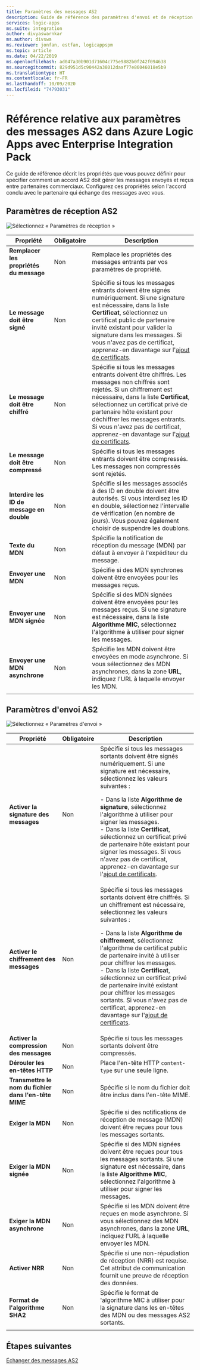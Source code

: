 ```yaml
---
title: Paramètres des messages AS2
description: Guide de référence des paramètres d'envoi et de réception AS2 d'Azure Logic Apps avec Enterprise Integration Pack
services: logic-apps
ms.suite: integration
author: divyaswarnkar
ms.author: divswa
ms.reviewer: jonfan, estfan, logicappspm
ms.topic: article
ms.date: 04/22/2019
ms.openlocfilehash: ad047a30b901d71604c775e9882b0f242f094638
ms.sourcegitcommit: 829d951d5c90442a38012daaf77e86046018e5b9
ms.translationtype: HT
ms.contentlocale: fr-FR
ms.lasthandoff: 10/09/2020
ms.locfileid: "74793031"
---
```

# <a name="reference-for-as2-message-settings-in-azure-logic-apps-with-enterprise-integration-pack"></a>Référence relative aux paramètres des messages AS2 dans Azure Logic Apps avec Enterprise Integration Pack

Ce guide de référence décrit les propriétés que vous pouvez définir pour spécifier comment un accord AS2 doit gérer les messages envoyés et reçus entre partenaires commerciaux. Configurez ces propriétés selon l'accord conclu avec le partenaire qui échange des messages avec vous.

<a name="AS2-incoming-messages"></a>

## <a name="as2-receive-settings"></a>Paramètres de réception AS2

![Sélectionnez « Paramètres de réception »](./media/logic-apps-enterprise-integration-as2-message-settings/receive-settings.png)

| Propriété | Obligatoire | Description |
|----------|----------|-------------|
| **Remplacer les propriétés du message** | Non | Remplace les propriétés des messages entrants par vos paramètres de propriété. |
| **Le message doit être signé** | Non | Spécifie si tous les messages entrants doivent être signés numériquement. Si une signature est nécessaire, dans la liste **Certificat**, sélectionnez un certificat public de partenaire invité existant pour valider la signature dans les messages. Si vous n'avez pas de certificat, apprenez-en davantage sur l'[ajout de certificats](../logic-apps/logic-apps-enterprise-integration-certificates.md). |
| **Le message doit être chiffré** | Non | Spécifie si tous les messages entrants doivent être chiffrés. Les messages non chiffrés sont rejetés. Si un chiffrement est nécessaire, dans la liste **Certificat**, sélectionnez un certificat privé de partenaire hôte existant pour déchiffrer les messages entrants. Si vous n'avez pas de certificat, apprenez-en davantage sur l'[ajout de certificats](../logic-apps/logic-apps-enterprise-integration-certificates.md). |
| **Le message doit être compressé** | Non | Spécifie si tous les messages entrants doivent être compressés. Les messages non compressés sont rejetés. |
| **Interdire les ID de message en double** | Non | Spécifie si les messages associés à des ID en double doivent être autorisés. Si vous interdisez les ID en double, sélectionnez l'intervalle de vérification (en nombre de jours). Vous pouvez également choisir de suspendre les doublons. |
| **Texte du MDN** | Non | Spécifie la notification de réception du message (MDN) par défaut à envoyer à l'expéditeur du message. |
| **Envoyer une MDN** | Non | Spécifie si des MDN synchrones doivent être envoyées pour les messages reçus.  |
| **Envoyer une MDN signée** | Non | Spécifie si des MDN signées doivent être envoyées pour les messages reçus. Si une signature est nécessaire, dans la liste **Algorithme MIC**, sélectionnez l'algorithme à utiliser pour signer les messages. |
| **Envoyer une MDN asynchrone** | Non | Spécifie les MDN doivent être envoyées en mode asynchrone. Si vous sélectionnez des MDN asynchrones, dans la zone **URL**, indiquez l'URL à laquelle envoyer les MDN. |
||||

<a name="AS2-outgoing-messages"></a>

## <a name="as2-send-settings"></a>Paramètres d'envoi AS2

![Sélectionnez « Paramètres d'envoi »](./media/logic-apps-enterprise-integration-as2-message-settings/send-settings.png)

| Propriété | Obligatoire | Description |
|----------|----------|-------------|
| **Activer la signature des messages** | Non | Spécifie si tous les messages sortants doivent être signés numériquement. Si une signature est nécessaire, sélectionnez les valeurs suivantes : <p>- Dans la liste **Algorithme de signature**, sélectionnez l'algorithme à utiliser pour signer les messages. <br>- Dans la liste **Certificat**, sélectionnez un certificat privé de partenaire hôte existant pour signer les messages. Si vous n'avez pas de certificat, apprenez-en davantage sur l'[ajout de certificats](../logic-apps/logic-apps-enterprise-integration-certificates.md). |
| **Activer le chiffrement des messages** | Non | Spécifie si tous les messages sortants doivent être chiffrés. Si un chiffrement est nécessaire, sélectionnez les valeurs suivantes : <p>- Dans la liste **Algorithme de chiffrement**, sélectionnez l'algorithme de certificat public de partenaire invité à utiliser pour chiffrer les messages. <br>- Dans la liste **Certificat**, sélectionnez un certificat privé de partenaire invité existant pour chiffrer les messages sortants. Si vous n'avez pas de certificat, apprenez-en davantage sur l'[ajout de certificats](../logic-apps/logic-apps-enterprise-integration-certificates.md). |
| **Activer la compression des messages** | Non | Spécifie si tous les messages sortants doivent être compressés. |
| **Dérouler les en-têtes HTTP** | Non | Place l'en-tête HTTP `content-type` sur une seule ligne. |
| **Transmettre le nom du fichier dans l'en-tête MIME** | Non | Spécifie si le nom du fichier doit être inclus dans l'en-tête MIME. |
| **Exiger la MDN** | Non | Spécifie si des notifications de réception de message (MDN) doivent être reçues pour tous les messages sortants. |
| **Exiger la MDN signée** | Non | Spécifie si des MDN signées doivent être reçues pour tous les messages sortants. Si une signature est nécessaire, dans la liste **Algorithme MIC**, sélectionnez l'algorithme à utiliser pour signer les messages. |
| **Exiger la MDN asynchrone** | Non | Spécifie si les MDN doivent être reçues en mode asynchrone. Si vous sélectionnez des MDN asynchrones, dans la zone **URL**, indiquez l'URL à laquelle envoyer les MDN. |
| **Activer NRR** | Non | Spécifie si une non-répudiation de réception (NRR) est requise. Cet attribut de communication fournit une preuve de réception des données. |
| **Format de l'algorithme SHA2** | Non | Spécifie le format de 'algorithme MIC à utiliser pour la signature dans les en-têtes des MDN ou des messages AS2 sortants. |
||||

## <a name="next-steps"></a>Étapes suivantes

[Échanger des messages AS2](../logic-apps/logic-apps-enterprise-integration-as2.md)
